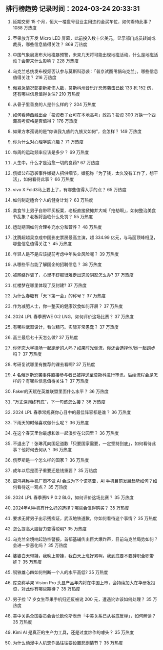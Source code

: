 
## 排行榜趋势 记录时间：2024-03-24 20:33:31
  
  1. 延期交房 15 个月，恒大一楼盘号召业主用违约金买车位，如何看待此事？ 1088 万热度
    
  2. 苹果放弃开发 Micro LED 屏幕，此前投入数十亿美元，显示部门成员转岗或裁员，哪些信息值得关注？ 869 万热度
    
  3. 中国气象局发布大地磁暴预警，未来几天将可能出现地磁活动，什么是地磁活动？会带来什么影响？ 228 万热度
    
  4. 乌克兰总统发布视频否认参与莫斯科恐袭：「普京试图甩锅乌克兰」，哪些信息值得关注？ 216 万热度
    
  5. 俄紧急情况部更新死伤人数，莫斯科州音乐厅恐怖袭击已致 133 死 152 伤，还有哪些信息值得关注? 210 万热度
    
  6. 从骨子里善良的人是什么样的？ 204 万热度
    
  7. 如何看待西藏出台「投资者子女可在本地高考」政策？投资 300 万换一个西藏高考资格是否值得？ 176 万热度
    
  8. 如果方孝孺说的是“你诛我九族的九族又如何”，会怎样？ 149 万热度
    
  9. 你为什么对心理学感兴趣？ 71 万热度
    
  10. 每周的运动频率应该是多少？ 69 万热度
    
  11. 人生中，什么才是治愈一切的良药? 67 万热度
    
  12. 俄媒公布恐袭事件嫌疑人招供细节，嫌犯称「为了钱，太久没有工作了，想干活」，如何看待此事？ 66 万热度
    
  13. vivo X Fold3马上要上了，有哪些值得入手的点？ 65 万热度
    
  14. 如何制定适合个人的健身计划？ 63 万热度
    
  15. 美食节上男子自带秤买板栗，老板直接掀摊并大喊「抢劫啊」，如何整治美食节乱象？老板将面临什么处罚？ 55 万热度
    
  16. 运动期间如何合理补充水分和营养？ 48 万热度
    
  17. 沈腾超越吴京成中国影史票房最高主演，超 334.99 亿元，与马丽顶峰相见，哪些信息值得关注？ 45 万热度
    
  18. 年轻人是不是应该提前考虑中年失业风险呢？ 39 万热度
    
  19. 从哪些平台能了解国企的招聘信息？ 38 万热度
    
  20. 被网络诈骗了，心里不舒服很难走出这段阴影怎么办? 37 万热度
    
  21. 红楼梦在哪里体现了反封建? 37 万热度
    
  22. 为什么春糖有「天下第一会」的称号？ 37 万热度
    
  23. 作为减肥人士，你一整天的健康饮食如何开展？ 37 万热度
    
  24. 2024 LPL 春季赛WE 0:2 LNG，如何评价这场比赛？ 37 万热度
    
  25. 有哪些武器设计，看似精巧。实际非常愚蠢？ 37 万热度
    
  26. 高三最后七十天怎么做? 37 万热度
    
  27. 你怀恋大学操场一起跑步的人吗？如果时光倒流，你还会选择他/她一起跑步吗？ 37 万热度
    
  28. 考研复试哪里有推荐的课去看啊? 37 万热度
    
  29. 4 名俄罗斯恐袭事件直接参与者已被押送至莫斯科进行审讯，后续流程会是怎样的？有哪些信息值得关注？ 37 万热度
    
  30. Faker的天赋在英雄联盟里面什么水平？ 36 万热度
    
  31. “万丈深渊终有底”，下一句该怎么接？ 36 万热度
    
  32. 2024 LPL 春季常规赛你心目中的最佳阵容都是谁？ 36 万热度
    
  33. 下雨天的时候喜欢做什么呢？ 36 万热度
    
  34. 在这个春天里你最想和谁一起漫步在公园里？ 36 万热度
    
  35. 不退出了！张琳芃向国足道歉「只要国家需要，一定坚持到底」，如何看待此事？他将何去何从？ 36 万热度
    
  36. 俄罗斯是一个怎么样的国家？ 36 万热度
    
  37. 成年以后是面子重要还是钱重要？ 35 万热度
    
  38. 周鸿祎称手机厂商不做 AI 会成为下个诺基亚，AI 手机目前发展趋势如何？如何看待这一观点？ 35 万热度
    
  39. 2024 LPL 春季赛NIP 0:2 BLG，如何评价这场比赛？ 35 万热度
    
  40. 2024年AI手机有什么好的选择？哪些会值得购买？ 35 万热度
    
  41. 要求无臂男子出示残疾证，武汉地铁道歉，你如何看待这个事情？ 35 万热度
    
  42. 怎么提高大脑智力变得聪明? 35 万热度
    
  43. 乌克兰全境响起防空警报，首都基辅传出巨大爆炸声，目前乌克兰局势如何？会进一步恶化吗？ 35 万热度
    
  44. 婆婆白天带娃，我晚上带娃，我白天上班好累啊，我到底要不要辞职全职带娃？ 35 万热度
    
  45. 钢铁雄心四如何判断一个人的水平高低? 35 万热度
    
  46. 库克称苹果 Vision Pro 头显产品年内将在中国上市，会持续加大在华研发投资，对此你有哪些期待？ 35 万热度
    
  47. 男子捡 17 岁女生苹果手机归还反被讹 200 元，遭遇讹诈该如何处理？ 35 万热度
    
  48. 美中关系全国委员会会长欧伦斯表示「中美关系已从谷底反弹」，如何解读？ 35 万热度
    
  49. Kimi AI 是真正的生产力工具，还是过度炒作的噱头？ 35 万热度
    
  50. 为什么动漫中人机恋作品往往要设置悲剧情节？ 35 万热度
    